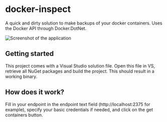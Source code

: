 # docker-inspect
A quick and dirty solution to make backups of your docker containers. Uses the Docker API through Docker.DotNet.

![Screenshot of the application](https://raw.githubusercontent.com/bmsimons/docker-backup/master/docker-backup/artwork/screenshot-1.png)

## Getting started
This project comes with a Visual Studio solution file. Open this file in VS, retrieve all NuGet packages and build the project. This should result in a working binary.

## How does it work?
Fill in your endpoint in the endpoint text field (http://localhost:2375 for example), specify your basic credentials if needed, and click on the get containers button.